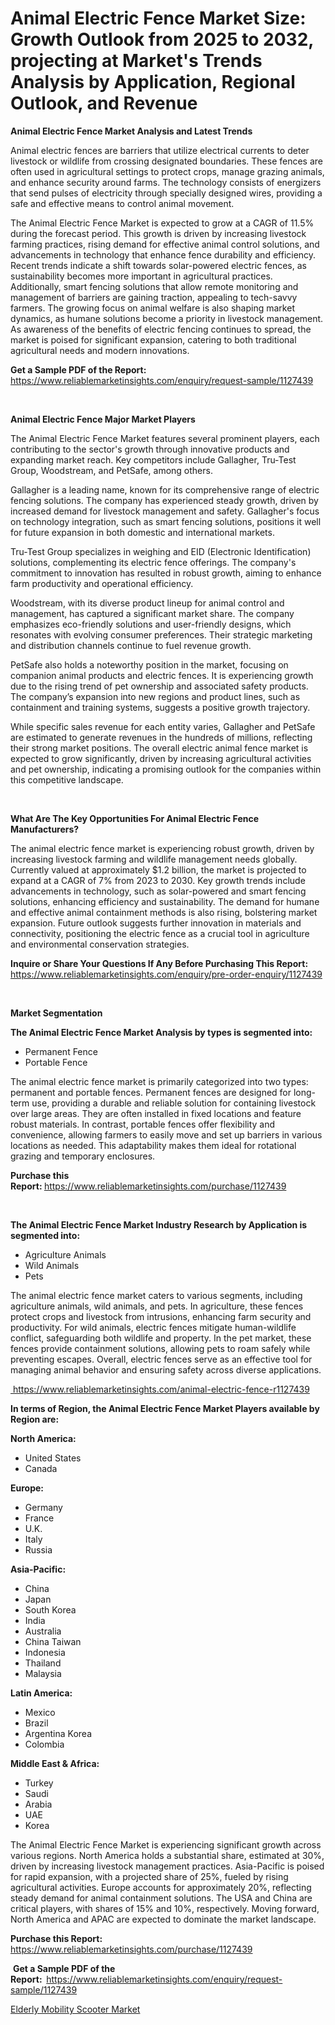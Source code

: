 <p><h1>Animal Electric Fence Market Size: Growth Outlook from 2025 to 2032, projecting at Market's Trends Analysis by Application, Regional Outlook, and Revenue</h1></p><p><strong>Animal Electric Fence Market Analysis and Latest Trends</strong></p>
<p><p>Animal electric fences are barriers that utilize electrical currents to deter livestock or wildlife from crossing designated boundaries. These fences are often used in agricultural settings to protect crops, manage grazing animals, and enhance security around farms. The technology consists of energizers that send pulses of electricity through specially designed wires, providing a safe and effective means to control animal movement.</p><p>The Animal Electric Fence Market is expected to grow at a CAGR of 11.5% during the forecast period. This growth is driven by increasing livestock farming practices, rising demand for effective animal control solutions, and advancements in technology that enhance fence durability and efficiency. Recent trends indicate a shift towards solar-powered electric fences, as sustainability becomes more important in agricultural practices. Additionally, smart fencing solutions that allow remote monitoring and management of barriers are gaining traction, appealing to tech-savvy farmers. The growing focus on animal welfare is also shaping market dynamics, as humane solutions become a priority in livestock management. As awareness of the benefits of electric fencing continues to spread, the market is poised for significant expansion, catering to both traditional agricultural needs and modern innovations.</p></p>
<p><strong>Get a Sample PDF of the Report:&nbsp;</strong> <a href="https://www.reliablemarketinsights.com/enquiry/request-sample/1127439?utm_campaign=2013&utm_medium=2&utm_source=Github&utm_content=ia&utm_term=06032025&utm_id=animal-electric-fence">https://www.reliablemarketinsights.com/enquiry/request-sample/1127439</a></p>
<p>&nbsp;</p>
<p><strong>Animal Electric Fence Major Market Players</strong></p>
<p><p>The Animal Electric Fence Market features several prominent players, each contributing to the sector's growth through innovative products and expanding market reach. Key competitors include Gallagher, Tru-Test Group, Woodstream, and PetSafe, among others.</p><p>Gallagher is a leading name, known for its comprehensive range of electric fencing solutions. The company has experienced steady growth, driven by increased demand for livestock management and safety. Gallagher's focus on technology integration, such as smart fencing solutions, positions it well for future expansion in both domestic and international markets.</p><p>Tru-Test Group specializes in weighing and EID (Electronic Identification) solutions, complementing its electric fence offerings. The company's commitment to innovation has resulted in robust growth, aiming to enhance farm productivity and operational efficiency.</p><p>Woodstream, with its diverse product lineup for animal control and management, has captured a significant market share. The company emphasizes eco-friendly solutions and user-friendly designs, which resonates with evolving consumer preferences. Their strategic marketing and distribution channels continue to fuel revenue growth.</p><p>PetSafe also holds a noteworthy position in the market, focusing on companion animal products and electric fences. It is experiencing growth due to the rising trend of pet ownership and associated safety products. The company’s expansion into new regions and product lines, such as containment and training systems, suggests a positive growth trajectory.</p><p>While specific sales revenue for each entity varies, Gallagher and PetSafe are estimated to generate revenues in the hundreds of millions, reflecting their strong market positions. The overall electric animal fence market is expected to grow significantly, driven by increasing agricultural activities and pet ownership, indicating a promising outlook for the companies within this competitive landscape.</p></p>
<p>&nbsp;</p>
<p><strong>What Are The Key Opportunities For Animal Electric Fence Manufacturers?</strong></p>
<p><p>The animal electric fence market is experiencing robust growth, driven by increasing livestock farming and wildlife management needs globally. Currently valued at approximately $1.2 billion, the market is projected to expand at a CAGR of 7% from 2023 to 2030. Key growth trends include advancements in technology, such as solar-powered and smart fencing solutions, enhancing efficiency and sustainability. The demand for humane and effective animal containment methods is also rising, bolstering market expansion. Future outlook suggests further innovation in materials and connectivity, positioning the electric fence as a crucial tool in agriculture and environmental conservation strategies.</p></p>
<p><strong>Inquire or Share Your Questions If Any Before Purchasing This Report:</strong> <a href="https://www.reliablemarketinsights.com/enquiry/pre-order-enquiry/1127439?utm_campaign=2013&utm_medium=2&utm_source=Github&utm_content=ia&utm_term=06032025&utm_id=animal-electric-fence">https://www.reliablemarketinsights.com/enquiry/pre-order-enquiry/1127439</a></p>
<p>&nbsp;</p>
<p><strong>Market Segmentation</strong></p>
<p><strong>The Animal Electric Fence Market Analysis by types is segmented into:</strong></p>
<p><ul><li>Permanent Fence</li><li>Portable Fence</li></ul></p>
<p><p>The animal electric fence market is primarily categorized into two types: permanent and portable fences. Permanent fences are designed for long-term use, providing a durable and reliable solution for containing livestock over large areas. They are often installed in fixed locations and feature robust materials. In contrast, portable fences offer flexibility and convenience, allowing farmers to easily move and set up barriers in various locations as needed. This adaptability makes them ideal for rotational grazing and temporary enclosures.</p></p>
<p><strong>Purchase this Report:&nbsp;</strong><a href="https://www.reliablemarketinsights.com/purchase/1127439?utm_campaign=2013&utm_medium=2&utm_source=Github&utm_content=ia&utm_term=06032025&utm_id=animal-electric-fence">https://www.reliablemarketinsights.com/purchase/1127439</a></p>
<p>&nbsp;</p>
<p><strong>The Animal Electric Fence Market Industry Research by Application is segmented into:</strong></p>
<p><ul><li>Agriculture Animals</li><li>Wild Animals</li><li>Pets</li></ul></p>
<p><p>The animal electric fence market caters to various segments, including agriculture animals, wild animals, and pets. In agriculture, these fences protect crops and livestock from intrusions, enhancing farm security and productivity. For wild animals, electric fences mitigate human-wildlife conflict, safeguarding both wildlife and property. In the pet market, these fences provide containment solutions, allowing pets to roam safely while preventing escapes. Overall, electric fences serve as an effective tool for managing animal behavior and ensuring safety across diverse applications.</p></p>
<p><a href="https://www.reliablemarketinsights.com/animal-electric-fence-r1127439?utm_campaign=2013&utm_medium=2&utm_source=Github&utm_content=ia&utm_term=06032025&utm_id=animal-electric-fence">&nbsp;https://www.reliablemarketinsights.com/animal-electric-fence-r1127439</a></p>
<p><strong>In terms of Region, the Animal Electric Fence Market Players available by Region are:</strong></p>
<p>
    <p> <strong> North America: </strong>
        <ul>
            <li>United States</li>
            <li>Canada</li>
        </ul>
        </p> 
    <p> <strong> Europe: </strong>
        <ul>
            <li>Germany</li>
            <li>France</li>
            <li>U.K.</li>
            <li>Italy</li>
            <li>Russia</li>
        </ul>
        </p> 
    <p> <strong> Asia-Pacific: </strong>
        <ul>
            <li>China</li>
            <li>Japan</li>
            <li>South Korea</li>
            <li>India</li>
            <li>Australia</li>
            <li>China Taiwan</li>
            <li>Indonesia</li>
            <li>Thailand</li>
            <li>Malaysia</li>
        </ul>
        </p> 
    <p> <strong> Latin America: </strong>
        <ul>
            <li>Mexico</li>
            <li>Brazil</li>
            <li>Argentina Korea</li>
            <li>Colombia</li>
        </ul>
        </p> 
    <p> <strong> Middle East & Africa: </strong>
        <ul>
            <li>Turkey</li>
            <li>Saudi</li>
            <li>Arabia</li>
            <li>UAE</li>
            <li>Korea</li>
        </ul>
    </p>
    </p>
<p><p>The Animal Electric Fence Market is experiencing significant growth across various regions. North America holds a substantial share, estimated at 30%, driven by increasing livestock management practices. Asia-Pacific is poised for rapid expansion, with a projected share of 25%, fueled by rising agricultural activities. Europe accounts for approximately 20%, reflecting steady demand for animal containment solutions. The USA and China are critical players, with shares of 15% and 10%, respectively. Moving forward, North America and APAC are expected to dominate the market landscape.</p></p>
<p><strong>Purchase this Report: </strong><a href="https://www.reliablemarketinsights.com/purchase/1127439?utm_campaign=2013&utm_medium=2&utm_source=Github&utm_content=ia&utm_term=06032025&utm_id=animal-electric-fence">https://www.reliablemarketinsights.com/purchase/1127439</a></p>
<p>&nbsp;<strong>Get a Sample PDF of the Report:&nbsp;&nbsp;</strong><a href="https://www.reliablemarketinsights.com/enquiry/request-sample/1127439?utm_campaign=2013&utm_medium=2&utm_source=Github&utm_content=ia&utm_term=06032025&utm_id=animal-electric-fence">https://www.reliablemarketinsights.com/enquiry/request-sample/1127439</a></p>
<p><strong></strong></p>
<p><p><a href="https://github.com/Chiragrp22/Market-Research-Report-List-7/blob/main/elderly-mobility-scooter-market.md?utm_campaign=2013&utm_medium=2&utm_source=Github&utm_content=ia&utm_term=06032025&utm_id=animal-electric-fence">Elderly Mobility Scooter Market</a></p></p>